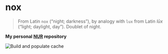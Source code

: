# nox

> From Latin `nox` (“night; darkness”), by analogy with `lux` from Latin *lūx* (“light; daylight, day”). Doublet of night.

**My personal [NUR](https://github.com/nix-community/NUR) repository**

![Build and populate cache](https://github.com/schnow265/nox/workflows/Build%20and%20populate%20cache/badge.svg)

